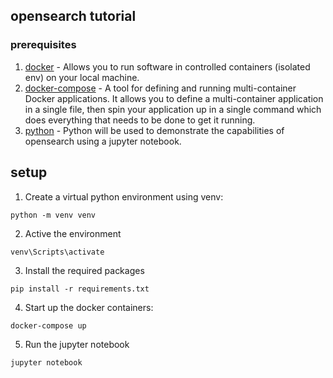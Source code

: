 ## opensearch tutorial


### prerequisites
1. [docker](https://www.docker.com/products/docker-desktop) - Allows you to run software in controlled containers (isolated env) on your local machine.
2. [docker-compose](https://docs.docker.com/compose/install/) - A tool for defining and running multi-container Docker applications. It allows you to define a multi-container application in a single file, then spin your application up in a single command which does everything that needs to be done to get it running.
3. [python](https://www.python.org/downloads/) - Python will be used to demonstrate the capabilities of opensearch using a jupyter notebook.

## setup
1. Create a virtual python environment using venv:
```
python -m venv venv
```
2. Active the environment
```
venv\Scripts\activate
```
3. Install the required packages
```
pip install -r requirements.txt
```
4. Start up the docker containers:
```
docker-compose up
```
5. Run the jupyter notebook
```
jupyter notebook
```

